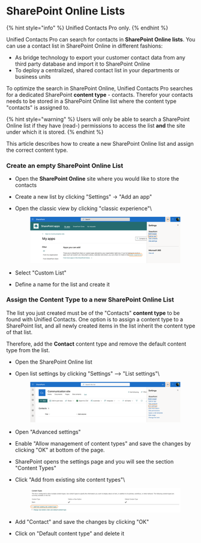 # SharePoint Online Lists

{% hint style="info" %}
Unified Contacts Pro only.
{% endhint %}

Unified Contacts Pro can search for contacts in **SharePoint Online lists**. You can use a contact list in SharePoint Online in different fashions:

* As bridge technology to export your customer contact data from any third party database and import it to SharePoint Online
* To deploy a centralized, shared contact list in your departments or business units

To optimize the search in SharePoint Online, Unified Contacts Pro searches for a dedicated SharePoint **content type** - contacts. Therefor your contacts needs to be stored in a SharePoint Online list where the content type "contacts" is assigned to.

{% hint style="warning" %}
Users will only be able to search a SharePoint Online list if they have (read-) permissions to access the list **and** the site under which it is stored.
{% endhint %}

This article describes how to create a new SharePoint Online list and assign the correct content type.

### Create an empty SharePoint Online List

* Open the **SharePoint Online** site where you would like to store the contacts
* Create a new list by clicking "Settings" -> "Add an app"
*   Open the classic view by clicking "classic experience"\


    <figure><img src="../.gitbook/assets/image (28).png" alt=""><figcaption></figcaption></figure>
* Select "Custom List"
* Define a name for the list and create it

### Assign the Content Type to a new  SharePoint Online List

The list you just created must be of the "Contacts" **content type** to be found with Unified Contacts. One option is to assign a content type to a SharePoint list, and all newly created items in the list inherit the content type of that list.

Therefore, add the **Contact** content type and remove the default content type from the list.

* Open the SharePoint Online list
*   Open list settings by clicking "Settings" --> "List settings"\


    <figure><img src="../.gitbook/assets/image (13) (1).png" alt=""><figcaption></figcaption></figure>
* Open "Advanced settings"
* Enable "Allow management of content types" and save the changes by clicking "OK" at bottom of the page.
* SharePoint opens the settings page and you will see the section "Content Types"
*   Click "Add from existing site content types"\


    <figure><img src="../.gitbook/assets/image (20) (1).png" alt=""><figcaption></figcaption></figure>
* Add "Contact" and save the changes by clicking "OK"
* Click on "Default content type" and delete it
